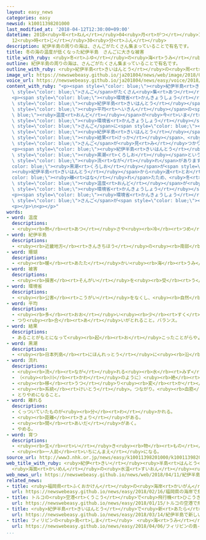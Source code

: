 ```yaml
---
layout: easy_news
categories: easy
newsid: k10011398201000
last_modified_at: '2018-04-12T12:30:00+09:00'
datetime: 2018<ruby>年<rt>ねん</rt></ruby>04<ruby>月<rt>がつ</rt></ruby>12<ruby>日<rt>にち</rt></ruby>
  12<ruby>時<rt>じ</rt></ruby>30<ruby>分<rt>ふん</rt></ruby>
description: 紀伊半島の周りの海は、さんごがたくさん集まっていることで有名です。
title: 冬の海の温度が低くなった紀伊半島　さんごに大きな被害
title_with_ruby: <ruby>冬<rt>ふゆ</rt></ruby>の<ruby>海<rt>うみ</rt></ruby>の<ruby>温度<rt>おんど</rt></ruby>が<ruby>低<rt>ひく</rt></ruby>くなった<ruby>紀伊半島<rt>きいはんとう</rt></ruby>　さんごに<ruby>大<rt>おお</rt></ruby>きな<ruby>被害<rt>ひがい</rt></ruby>
outline: 紀伊半島の周りの海は、さんごがたくさん集まっていることで有名です。
outline_with_ruby: <ruby>紀伊半島<rt>きいはんとう</rt></ruby>の<ruby>周<rt>まわ</rt></ruby>りの<ruby>海<rt>うみ</rt></ruby>は、さんごがたくさん<ruby>集<rt>あつ</rt></ruby>まっていることで<ruby>有名<rt>ゆうめい</rt></ruby>です。
image_url: https://newswebeasy.github.io/ja201804/news/web/image/2018/04/11/K10011398201_1804110621_1804110634_01_02.jpg
voice_url: https://newswebeasy.github.io/ja201804/news/easy/voice/2018/04/12/k10011398201000.mp4
content_with_ruby: "<p><span style=\"color: blue;\"><ruby>紀伊半島<rt>きいはんとう</rt></ruby></span>の<ruby>周<rt>まわ</rt></ruby>りの<ruby>海<rt>うみ</rt></ruby>は、<span\
  \ style=\"color: blue;\">さんご</span>がたくさん<ruby>集<rt>あつ</rt></ruby>まっていることで<ruby>有名<rt>ゆうめい</rt></ruby>です。</p>\n\
  <p><span style=\"color: blue;\"><ruby>環境省<rt>かんきょうしょう</rt></ruby></span>によると、<span\
  \ style=\"color: blue;\"><ruby>紀伊半島<rt>きいはんとう</rt></ruby></span>の<ruby>周<rt>まわ</rt></ruby>りでは、<ruby>冬<rt>ふゆ</rt></ruby>の<ruby>海<rt>うみ</rt></ruby>の<span\
  \ style=\"color: blue;\"><ruby>平均<rt>へいきん</rt></ruby></span>の<span style=\"color:\
  \ blue;\"><ruby>温度<rt>おんど</rt></ruby></span>が<ruby>今<rt>いま</rt></ruby>までで３<ruby>番目<rt>ばんめ</rt></ruby>に<ruby>低<rt>ひく</rt></ruby>くなりました。このため<span\
  \ style=\"color: blue;\"><ruby>環境省<rt>かんきょうしょう</rt></ruby></span>は３<ruby>月<rt>がつ</rt></ruby>、<span\
  \ style=\"color: blue;\">さんご</span>に<span style=\"color: blue;\"><ruby>被害<rt>ひがい</rt></ruby></span>がないかどうか２０の<ruby>場所<rt>ばしょ</rt></ruby>を<ruby>調<rt>しら</rt></ruby>べました。<span\
  \ style=\"color: blue;\"><ruby>紀伊半島<rt>きいはんとう</rt></ruby></span>の<ruby>西側<rt>にしがわ</rt></ruby>の<ruby>和歌山県<rt>わかやまけん</rt></ruby>では１６の<ruby>場所<rt>ばしょ</rt></ruby>を<ruby>調<rt>しら</rt></ruby>べました。その<span\
  \ style=\"color: blue;\"><ruby>結果<rt>けっか</rt></ruby></span>、<ruby>全部<rt>ぜんぶ</rt></ruby>の<ruby>場所<rt>ばしょ</rt></ruby>で<ruby>死<rt>し</rt></ruby>んでいる<span\
  \ style=\"color: blue;\">さんご</span>が<ruby>見<rt>み</rt></ruby>つかりました。９０％ぐらいが<ruby>死<rt>し</rt></ruby>んでいた<ruby>場所<rt>ばしょ</rt></ruby>もありました。</p>\n\
  <p><span style=\"color: blue;\"><ruby>紀伊半島<rt>きいはんとう</rt></ruby></span>の<ruby>近<rt>ちか</rt></ruby>くの<ruby>海<rt>うみ</rt></ruby>には、いつもは<span\
  \ style=\"color: blue;\"><ruby>黒潮<rt>くろしお</rt></ruby></span>という<ruby>暖<rt>あたた</rt></ruby>かい<ruby>海<rt>うみ</rt></ruby>の<ruby>水<rt>みず</rt></ruby>の<span\
  \ style=\"color: blue;\"><ruby>流<rt>なが</rt></ruby>れ</span>があります。しかし、<span style=\"\
  color: blue;\"><ruby>黒潮<rt>くろしお</rt></ruby></span>が<span style=\"color: blue;\"\
  ><ruby>紀伊半島<rt>きいはんとう</rt></ruby></span>から<ruby>遠<rt>とお</rt></ruby>く<span style=\"\
  color: blue;\"><ruby>離<rt>はな</rt></ruby>れ</span>たため、<ruby>冬<rt>ふゆ</rt></ruby>に<ruby>海<rt>うみ</rt></ruby>の<span\
  \ style=\"color: blue;\"><ruby>温度<rt>おんど</rt></ruby></span>が<ruby>低<rt>ひく</rt></ruby>くなったと<span\
  \ style=\"color: blue;\"><ruby>環境省<rt>かんきょうしょう</rt></ruby></span>は<ruby>考<rt>かんが</rt></ruby>えています。</p>\n\
  <p><span style=\"color: blue;\"><ruby>環境省<rt>かんきょうしょう</rt></ruby></span>は「<span\
  \ style=\"color: blue;\">さんご</span>が<span style=\"color: blue;\"><ruby>育<rt>そだ</rt></ruby>つ</span>まで<ruby>時間<rt>じかん</rt></ruby>がかかるので、これからもチェックを<ruby>続<rt>つづ</rt></ruby>けていきたいと<ruby>思<rt>おも</rt></ruby>います」と<ruby>言<rt>い</rt></ruby>っています。</p>\n\
  <p></p>\n<p></p>"
words:
- word: 温度
  descriptions:
  - <ruby><rb>熱</rb><rt>あつ</rt></ruby>さや<ruby><rb>冷</rb><rt>つめ</rt></ruby>たさの<ruby><rb>度合</rb><rt>どあ</rt></ruby>いを<ruby><rb>数字</rb><rt>すうじ</rt></ruby>で<ruby><rb>表</rb><rt>あらわ</rt></ruby>したもの。
- word: 紀伊半島
  descriptions:
  - <ruby><rb>近畿地方</rb><rt>きんきちほう</rt></ruby>の<ruby><rb>南部</rb><rt>なんぶ</rt></ruby>にある<ruby><rb>日本</rb><rt>にっぽん</rt></ruby>でいちばん<ruby><rb>大</rb><rt>おお</rt></ruby>きな<ruby><rb>半島</rb><rt>はんとう</rt></ruby>。<ruby><rb>和歌山</rb><rt>わかやま</rt></ruby>・<ruby><rb>奈良</rb><rt>なら</rt></ruby>・<ruby><rb>三重</rb><rt>みえ</rt></ruby>の<ruby><rb>各県</rb><rt>かくけん</rt></ruby>をふくむ。
- word: 珊瑚
  descriptions:
  - <ruby><rb>暖</rb><rt>あたた</rt></ruby>かい<ruby><rb>海</rb><rt>うみ</rt></ruby>にいるサンゴチュウという<ruby><rb>動物</rb><rt>どうぶつ</rt></ruby>が<ruby><rb>群</rb><rt>む</rt></ruby>れをなして、<ruby><rb>海底</rb><rt>かいてい</rt></ruby>の<ruby><rb>岩</rb><rt>いわ</rt></ruby>などにつき、<ruby><rb>木</rb><rt>き</rt></ruby>の<ruby><rb>枝</rb><rt>えだ</rt></ruby>のような<ruby><rb>形</rb><rt>かたち</rt></ruby>に<ruby><rb>成長</rb><rt>せいちょう</rt></ruby>したもの。また、それが<ruby><rb>死</rb><rt>し</rt></ruby>んで<ruby><rb>残</rb><rt>のこ</rt></ruby>った<ruby><rb>骨</rb><rt>ほね</rt></ruby>のようなもの。
- word: 被害
  descriptions:
  - <ruby><rb>損害</rb><rt>そんがい</rt></ruby>を<ruby><rb>受</rb><rt>う</rt></ruby>けること。また、<ruby><rb>受</rb><rt>う</rt></ruby>けた<ruby><rb>害</rb><rt>がい</rt></ruby>。
- word: 環境省
  descriptions:
  - <ruby><rb>公害</rb><rt>こうがい</rt></ruby>をなくし、<ruby><rb>自然</rb><rt>しぜん</rt></ruby>を<ruby><rb>守</rb><rt>まも</rt></ruby>る<ruby><rb>仕事</rb><rt>しごと</rt></ruby>をする<ruby><rb>国</rb><rt>くに</rt></ruby>の<ruby><rb>役所</rb><rt>やくしょ</rt></ruby>。
- word: 平均
  descriptions:
  - <ruby><rb>多</rb><rt>おお</rt></ruby>い<ruby><rb>少</rb><rt>すく</rt></ruby>ないや<ruby><rb>高</rb><rt>たか</rt></ruby>い<ruby><rb>低</rb><rt>ひく</rt></ruby>いなどがないように、ならすこと。
  - つり<ruby><rb>合</rb><rt>あ</rt></ruby>いがとれること。バランス。
- word: 結果
  descriptions:
  - あることがもとになって<ruby><rb>起</rb><rt>お</rt></ruby>こったことがらやようす。
- word: 黒潮
  descriptions:
  - <ruby><rb>日本列島</rb><rt>にほんれっとう</rt></ruby>に<ruby><rb>沿</rb><rt>そ</rt></ruby>って、<ruby><rb>太平洋</rb><rt>たいへいよう</rt></ruby>を<ruby><rb>南</rb><rt>みなみ</rt></ruby>から<ruby><rb>北</rb><rt>きた</rt></ruby>へ<ruby><rb>流</rb><rt>なが</rt></ruby>れる<ruby><rb>暖流</rb><rt>だんりゅう</rt></ruby>。<ruby><rb>海水</rb><rt>かいすい</rt></ruby>はあい<ruby><rb>色</rb><rt>いろ</rt></ruby>に<ruby><rb>見</rb><rt>み</rt></ruby>える。<ruby><rb>日本海流</rb><rt>にほんかいりゅう</rt></ruby>。
- word: 流れ
  descriptions:
  - <ruby><rb>流</rb><rt>なが</rt></ruby>れる<ruby><rb>水</rb><rt>みず</rt></ruby>。<ruby><rb>川</rb><rt>かわ</rt></ruby>。
  - （<ruby><rb>川</rb><rt>かわ</rt></ruby>のように）<ruby><rb>絶</rb><rt>た</rt></ruby>えることなく<ruby><rb>動</rb><rt>うご</rt></ruby>いているもの。
  - <ruby><rb>移</rb><rt>うつ</rt></ruby>り<ruby><rb>変</rb><rt>か</rt></ruby>わり。
  - <ruby><rb>系統</rb><rt>けいとう</rt></ruby>。つながり。<ruby><rb>血筋</rb><rt>ちすじ</rt></ruby>。
  - とりやめになること。
- word: 離れる
  descriptions:
  - くっついていたものが<ruby><rb>分</rb><rt>わ</rt></ruby>かれる。
  - <ruby><rb>距離</rb><rt>きょり</rt></ruby>がある。
  - <ruby><rb>間</rb><rt>あいだ</rt></ruby>があく。
  - やめる。
- word: 育つ
  descriptions:
  - <ruby><rb>生</rb><rt>い</rt></ruby>き<ruby><rb>物</rb><rt>もの</rt></ruby>が、<ruby><rb>大</rb><rt>おお</rt></ruby>きくなる。
  - <ruby><rb>一人前</rb><rt>いちにんまえ</rt></ruby>になる。
source_url: http://www3.nhk.or.jp/news/easy/k10011398201000/k10011398201000.html
web_title_with_ruby: <ruby>紀伊<rt>きい</rt></ruby><ruby>半島<rt>はんとう</rt></ruby><ruby>沿岸<rt>えんがん</rt></ruby>の<ruby>サンゴ<rt>さんご</rt></ruby>に<ruby>大<rt>おお</rt></ruby>きな<ruby>被害<rt>ひがい</rt></ruby>
  <ruby>海面<rt>かいめん</rt></ruby>の<ruby>水温<rt>すいおん</rt></ruby><ruby>低下<rt>ていか</rt></ruby>で
web_news_url: https://newswebeasy.github.io/news/web/2018/04/11/紀伊半島沿岸のサンゴに大きな被害-海面の水温低下で
related_news:
- title: <ruby>福岡県<rt>ふくおかけん</rt></ruby>の<ruby>海岸<rt>かいがん</rt></ruby>で<ruby>魚<rt>さかな</rt></ruby>がたくさん<ruby>死<rt>し</rt></ruby>んでいた　<ruby>寒<rt>さむ</rt></ruby>さが<ruby>原因<rt>げんいん</rt></ruby>か
  url: https://newswebeasy.github.io/news/easy/2018/02/16/福岡県の海岸で魚がたくさん死んでいた-寒さが原因か
- title: トルコの<ruby>空港<rt>くうこう</rt></ruby>で<ruby>飛行機<rt>ひこうき</rt></ruby>が<ruby>崖<rt>がけ</rt></ruby>を<ruby>滑<rt>すべ</rt></ruby>って<ruby>海<rt>うみ</rt></ruby>に<ruby>落<rt>お</rt></ruby>ちそうになる
  url: https://newswebeasy.github.io/news/easy/2018/01/15/トルコの空港で飛行機が崖を滑って海に落ちそうになる
- title: <ruby>紀伊半島<rt>きいはんとう</rt></ruby>で<ruby>新<rt>あたら</rt></ruby>しい<ruby>野生<rt>やせい</rt></ruby>の<ruby>桜<rt>さくら</rt></ruby>が<ruby>見<rt>み</rt></ruby>つかる
  url: https://newswebeasy.github.io/news/easy/2018/03/14/紀伊半島で新しい野生の桜が見つかる
- title: フィリピンの<ruby>島<rt>しま</rt></ruby>　<ruby>海<rt>うみ</rt></ruby>をきれいにするため<ruby>半年<rt>はんとし</rt></ruby><ruby>旅行<rt>りょこう</rt></ruby>できない
  url: https://newswebeasy.github.io/news/easy/2018/04/06/フィリピンの島-海をきれいにするため半年旅行できない
...
```

